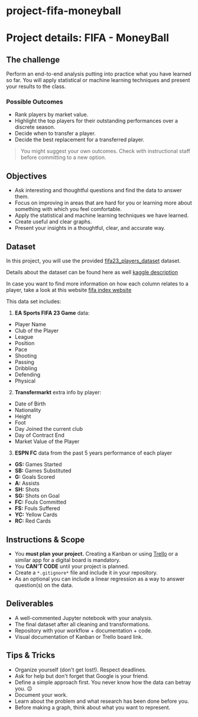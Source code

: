 # project-fifa-moneyball

# Project details: FIFA - MoneyBall

<!-- ![Project Banner: FIFA](https://education-team-2020.s3-eu-west-1.amazonaws.com/data-analytics/project+banners/fifa-project.jpg) -->

## The challenge

Perform an end-to-end analysis putting into practice what you have learned so far. You will apply statistical or machine learning techniques and present your results to the class.

### Possible Outcomes

- Rank players by market value.
- Highlight the top players for their outstanding performances over a discrete season.
- Decide when to transfer a player.
- Decide the best replacement for a transferred player.

> You might suggest your own outcomes. Check with instructional staff before committing to a new option.

## Objectives

- Ask interesting and thoughtful questions and find the data to answer them.
- Focus on improving in areas that are hard for you or learning more about something with which you feel comfortable.
- Apply the statistical and machine learning techniques we have learned.
- Create useful and clear graphs.
- Present your insights in a thoughtful, clear, and accurate way.

## Dataset

In this project, you will use the provided [fifa23_players_dataset](https://github.com/ta-data-pt-rmt/project-fifa-moneyball/blob/main/fifa_23_male.zip) dataset.

Details about the dataset can be found here as well [kaggle description](https://www.kaggle.com/datasets/sanjeetsinghnaik/fifa-23-players-dataset/)

In case you want to find more information on how each column relates to a player, take a look at this website [fifa index website](https://www.fifaindex.com/player/252371/jude-bellingham/fifa24/)

This data set includes:

1. **EA Sports FIFA 23 Game** data:

- Player Name
- Club of the Player
- League
- Position
- Pace
- Shooting
- Passing
- Dribbling
- Defending
- Physical

2. **Transfermarkt** extra info by player:

- Date of Birth
- Nationality
- Height
- Foot
- Day Joined the current club
- Day of Contract End
- Market Value of the Player


3. **ESPN FC** data from the past 5 years performance of each player

- **GS:** Games Started
- **SB:** Games Substituted
- **G:** Goals Scored
- **A:** Assists
- **SH:** Shots
- **SG:** Shots on Goal
- **FC:** Fouls Committed
- **FS:** Fouls Suffered
- **YC:** Yellow Cards
- **RC:** Red Cards

## Instructions & Scope

- You **must plan your project.** Creating a Kanban or using [Trello](https://trello.com/) or a similar app for a digital board is mandatory.
- You **CAN'T CODE** until your project is planned.
- Create a `*.gitignore*` file and include it in your repository.
- As an optional you can include a linear regression as a way to answer question(s) on the data.

## Deliverables

- A well-commented Jupyter notebook with your analysis.
- The final dataset after all cleaning and transformations.
- Repository with your workflow + documentation + code.
- Visual documentation of Kanban or Trello board link.

## Tips & Tricks

- Organize yourself (don't get lost!). Respect deadlines.
- Ask for help but don't forget that Google is your friend.
- Define a simple approach first. You never know how the data can betray you. :wink:
- Document your work.
- Learn about the problem and what research has been done before you.
- Before making a graph, think about what you want to represent.
